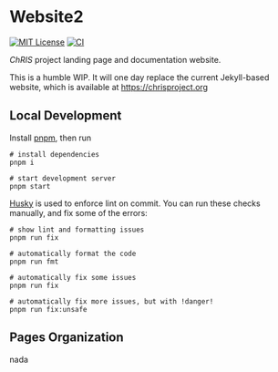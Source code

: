 # Website2

[![MIT License](https://img.shields.io/github/license/fnndsc/website2)](/LICENSE)
[![CI](https://github.com/FNNDSC/website2/actions/workflows/ci.yml/badge.svg)](https://github.com/FNNDSC/website2/actions/workflows/ci.yml)

_ChRIS_ project landing page and documentation website.

This is a humble WIP. It will one day replace the current
Jekyll-based website, which is available at https://chrisproject.org

## Local Development

Install [pnpm](https://pnpm.io/installation), then run

```shell
# install dependencies
pnpm i

# start development server
pnpm start
```

[Husky](https://github.com/typicode/husky) is used to enforce lint on commit.
You can run these checks manually, and fix some of the errors:


```shell
# show lint and formatting issues
pnpm run fix

# automatically format the code
pnpm run fmt

# automatically fix some issues
pnpm run fix

# automatically fix more issues, but with !danger!
pnpm run fix:unsafe
```

## Pages Organization

nada
